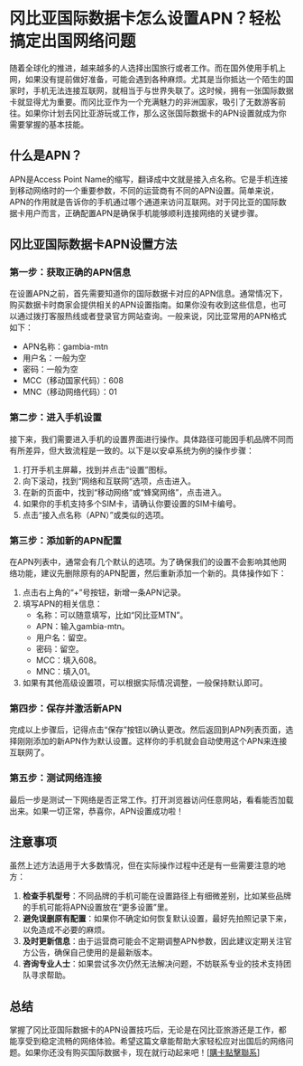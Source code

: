 # 冈比亚国际数据卡怎么设置APN？轻松搞定出国网络问题

随着全球化的推进，越来越多的人选择出国旅行或者工作。而在国外使用手机上网，如果没有提前做好准备，可能会遇到各种麻烦。尤其是当你抵达一个陌生的国家时，手机无法连接互联网，就相当于与世界失联了。这时候，拥有一张国际数据卡就显得尤为重要。而冈比亚作为一个充满魅力的非洲国家，吸引了无数游客前往。如果你计划去冈比亚游玩或工作，那么这张国际数据卡的APN设置就成为你需要掌握的基本技能。

## 什么是APN？

APN是Access Point Name的缩写，翻译成中文就是接入点名称。它是手机连接到移动网络时的一个重要参数，不同的运营商有不同的APN设置。简单来说，APN的作用就是告诉你的手机通过哪个通道来访问互联网。对于冈比亚的国际数据卡用户而言，正确配置APN是确保手机能够顺利连接网络的关键步骤。

## 冈比亚国际数据卡APN设置方法

### 第一步：获取正确的APN信息
在设置APN之前，首先需要知道你的国际数据卡对应的APN信息。通常情况下，购买数据卡时商家会提供相关的APN设置指南。如果你没有收到这些信息，也可以通过拨打客服热线或者登录官方网站查询。一般来说，冈比亚常用的APN格式如下：

- APN名称：gambia-mtn
- 用户名：一般为空
- 密码：一般为空
- MCC（移动国家代码）：608
- MNC（移动网络代码）：01

### 第二步：进入手机设置
接下来，我们需要进入手机的设置界面进行操作。具体路径可能因手机品牌不同而有所差异，但大致流程是一致的。以下是以安卓系统为例的操作步骤：

1. 打开手机主屏幕，找到并点击“设置”图标。
2. 向下滚动，找到“网络和互联网”选项，点击进入。
3. 在新的页面中，找到“移动网络”或“蜂窝网络”，点击进入。
4. 如果你的手机支持多个SIM卡，请确认你要设置的SIM卡编号。
5. 点击“接入点名称（APN）”或类似的选项。

### 第三步：添加新的APN配置
在APN列表中，通常会有几个默认的选项。为了确保我们的设置不会影响其他网络功能，建议先删除原有的APN配置，然后重新添加一个新的。具体操作如下：

1. 点击右上角的“+”号按钮，新增一条APN记录。
2. 填写APN的相关信息：
   - 名称：可以随意填写，比如“冈比亚MTN”。
   - APN：输入gambia-mtn。
   - 用户名：留空。
   - 密码：留空。
   - MCC：填入608。
   - MNC：填入01。
3. 如果有其他高级设置项，可以根据实际情况调整，一般保持默认即可。

### 第四步：保存并激活新APN
完成以上步骤后，记得点击“保存”按钮以确认更改。然后返回到APN列表页面，选择刚刚添加的新APN作为默认设置。这样你的手机就会自动使用这个APN来连接互联网了。

### 第五步：测试网络连接
最后一步是测试一下网络是否正常工作。打开浏览器访问任意网站，看看能否加载出来。如果一切正常，恭喜你，APN设置成功啦！

## 注意事项

虽然上述方法适用于大多数情况，但在实际操作过程中还是有一些需要注意的地方：

1. **检查手机型号**：不同品牌的手机可能在设置路径上有细微差别，比如某些品牌的手机可能将APN设置放在“更多设置”里。
2. **避免误删原有配置**：如果你不确定如何恢复默认设置，最好先拍照记录下来，以免造成不必要的麻烦。
3. **及时更新信息**：由于运营商可能会不定期调整APN参数，因此建议定期关注官方公告，确保自己使用的是最新版本。
4. **咨询专业人士**：如果尝试多次仍然无法解决问题，不妨联系专业的技术支持团队寻求帮助。

## 总结

掌握了冈比亚国际数据卡的APN设置技巧后，无论是在冈比亚旅游还是工作，都能享受到稳定流畅的网络体验。希望这篇文章能帮助大家轻松应对出国后的网络问题。如果你还没有购买国际数据卡，现在就行动起来吧！[[購卡點擊聯系](https://t.me/s/esim1088)]